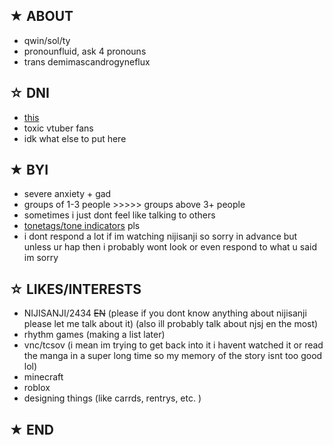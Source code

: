 ## ★ ABOUT
- qwin/sol/ty
- pronounfluid, ask 4 pronouns
- trans demimascandrogyneflux
## ☆ DNI
- [this](https://listography.com/dni)
- toxic vtuber fans
- idk what else to put here
## ★ BYI
- severe anxiety + gad
- groups of 1-3 people >>>>> groups above 3+ people
- sometimes i just dont feel like talking to others
- [tonetags/tone indicators](https://tonetags.carrd.co/) pls
- i dont respond a lot if im watching nijisanji so sorry in advance but unless ur hap then i probably wont look or even respond to what u said im sorry

## ☆ LIKES/INTERESTS
- NIJISANJI/2434 ~~EN~~ (please if you dont know anything about nijisanji please let me talk about it) (also ill probably talk about njsj en the most)
- rhythm games (making a list later)
- vnc/tcsov (i mean im trying to get back into it i havent watched it or read the manga in a super long time so my memory of the story isnt too good lol)
- minecraft
- roblox
- designing things (like carrds, rentrys, etc. )

## ★ END
